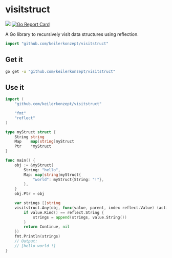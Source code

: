 # visitstruct

[![](https://godoc.org/github.com/keilerkonzept/visitstruct?status.svg)](http://godoc.org/github.com/keilerkonzept/visitstruct) [![Go Report Card](https://goreportcard.com/badge/github.com/keilerkonzept/visitstruct)](https://goreportcard.com/report/github.com/keilerkonzept/visitstruct)

A Go library to recursively visit data structures using reflection.

```go
import "github.com/keilerkonzept/visitstruct"
```

## Get it

```sh
go get -u "github.com/keilerkonzept/visitstruct"
```

## Use it

```go
import (
    "github.com/keilerkonzept/visitstruct"

    "fmt"
    "reflect"
)

type myStruct struct {
    String string
    Map    map[string]myStruct
    Ptr    *myStruct
}

func main() {
	obj := &myStruct{
		String: "hello",
		Map: map[string]myStruct{
			"world": myStruct{String: "!"},
		},
	}
	obj.Ptr = obj

	var strings []string
	visitstruct.Any(obj, func(value, parent, index reflect.Value) (action, error) {
		if value.Kind() == reflect.String {
			strings = append(strings, value.String())
		}
		return Continue, nil
	})
	fmt.Println(strings)
	// Output:
	// [hello world !]
}
```
